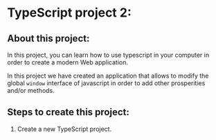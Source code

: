 # TypeScript project 2:

## About this project:

In this project, you can learn how to use typescript in your computer in order to create a modern Web application.

In this project we have created an application that allows to modify the global `window` interface of javascript in order to add other prosperities and/or methods.

## Steps to create this project:

1. Create a new TypeScript project.